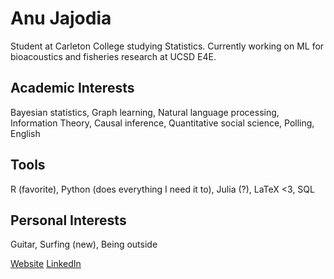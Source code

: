 # Anu Jajodia 

Student at Carleton College studying Statistics. Currently working on ML for bioacoustics and fisheries research at UCSD E4E. 

## Academic Interests
Bayesian statistics, Graph learning, Natural language processing, Information Theory, Causal inference, Quantitative social science, Polling, English

## Tools
R (favorite), Python (does everything I need it to), Julia (?), LaTeX <3, SQL

## Personal Interests
Guitar, Surfing (new), Being outside

[Website](https://ajajodia.github.io/) [LinkedIn](linkedin.com/in/asjajodia)
<!--
**AJajodia/ajajodia** is a ✨ _special_ ✨ repository because its `README.md` (this file) appears on your GitHub profile.

Here are some ideas to get you started:

- 🔭 I’m currently working on ...
- 🌱 I’m currently learning ...
- 👯 I’m looking to collaborate on ...
- 🤔 I’m looking for help with ...
- 💬 Ask me about ...
- 📫 How to reach me: ...
- 😄 Pronouns: ...
- ⚡ Fun fact: ...
-->
